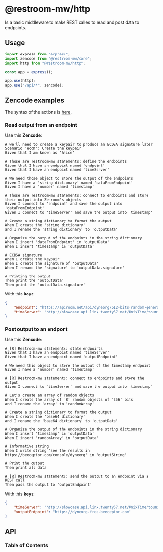 # @restroom-mw/http

Is a basic middleware to make REST calles to read and post data to endpoints.

## Usage

```js
import express from "express";
import zencode from "@restroom-mw/core";
import http from "@restroom-mw/http";

const app = express();

app.use(http);
app.use("/api/*", zencode);
```



## Zencode examples

The syntax of the actions is [here](https://github.com/dyne/restroom-mw/blob/master/packages/http/src/index.ts#L6-L10). 


### Read output from an endpoint

Use this **Zencode**:

```gherkin
# we'll need to create a keypair to produce an ECDSA signature later
Scenario 'ecdh': Create the keypair
Given that I am known as 'Alice'

# Those are restroom-mw statements: define the endpoints
Given that I have an endpoint named 'endpoint' 
Given that I have an endpoint named 'timeServer' 

# We need those object to store the output of the endpoints
Given I have a 'string dictionary' named 'dataFromEndpoint'
Given I have a 'number' named 'timestamp'

# Those are restroom-mw statements: connect to endpoints and store their output into Zenroom's objects
Given I connect to 'endpoint' and save the output into 'dataFromEndpoint'
Given I connect to 'timeServer' and save the output into 'timestamp'

# Create a string dictionary to format the output 
When I create the 'string dictionary'
and I rename the 'string dictionary' to 'outputData'

# Organize the output of the endpoints in the string dictionary
When I insert 'dataFromEndpoint' in 'outputData'
When I insert 'timestamp' in 'outputData'

# ECDSA signature
When I create the keypair
When I create the signature of 'outputData'
When I rename the 'signature' to 'outputData.signature'

# Printing the output
Then print the 'outputData'
Then print the 'outputData.signature'
```

With this **keys**:

```json
{
	"endpoint": "https://apiroom.net/api/dyneorg/512-bits-random-generator",
	"timeServer": "http://showcase.api.linx.twenty57.net/UnixTime/tounix?date=now"
}
```

### Post output to an endpont

Use this **Zencode**:

```gherkin
# [R] Restroom-mw statements: state endpoints
Given that I have an endpoint named 'timeServer'  
Given that I have an endpoint named 'outputEndpoint'  

# We need this object to store the output of the timestamp endpoint
Given I have a 'number' named 'timestamp'

# [R] Restroom-mw statements: connect to endpoints and store the output
Given I connect to 'timeServer' and save the output into 'timestamp'

# Let's create an array of random objects
When I create the array of '8' random objects of '256' bits
and I rename the 'array' to 'randomArray'

# Create a string dictionary to format the output 
When I create the 'base64 dictionary'
and I rename the 'base64 dictionary' to 'outputData'

# Organize the output of the endpoints in the string dictionary
When I insert 'timestamp' in 'outputData'
When I insert 'randomArray' in 'outputData'

# Informative string
When I write string 'see the results in https://beeceptor.com/console/dyneorg' in 'outputString'

# Print the output
Then print all data

# [R] Restroom-mw statements: send the output to an endpoint via a REST call  
Then pass the output to 'outputEndpoint'

```

With this **keys**:

```json
{
	"timeServer": "http://showcase.api.linx.twenty57.net/UnixTime/tounix?date=now",
	"outputEndpoint": "https://dyneorg.free.beeceptor.com"
}
```



## API

<!-- Generated by documentation.js. Update this documentation by updating the source code. -->

### Table of Contents
